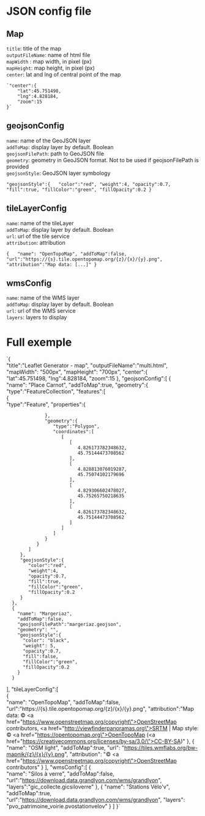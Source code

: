 # JSON config file

## Map  
`title`: title of the map  
`outputFileName`: name of html file  
`mapWidth` : map width, in pixel (px)  
`mapHeight`: map height, in pixel (px)  
`center`: lat and lng of central point of the map  

    `"center":{  
        "lat":45.751498,
        "lng":4.828184,
        "zoom":15
    }` 

## geojsonConfig  
`name`: name of the GeoJSON layer  
`addToMap`: display layer by default. Boolean  
`geojsonFilePath`: path to GeoJSON file  
`geometry`: geometry in GeoJSON format. Not to be used if geojsonFilePath is provided  
`geojsonStyle`: GeoJSON layer symbology  

`"geojsonStyle":{  
    "color":"red",
    "weight":4,
    "opacity":0.7,
    "fill":true,
    "fillColor":"green",
    "fillOpacity":0.2
}`

## tileLayerConfig  
`name`: name of the tileLayer  
`addToMap`: display layer by default. Boolean  
`url`: url of the tile service  
`attribution`: attribution  

`{  
    "name": "OpenTopoMap",
    "addToMap":false,
    "url":"https://{s}.tile.opentopomap.org/{z}/{x}/{y}.png",
    "attribution":"Map data: [...]"
}`

## wmsConfig  
`name`: name of the WMS layer  
`addToMap`: display layer by default. Boolean  
`url`: url of the WMS service  
`layers`: layers to display  

# Full exemple

`{  
   "title":"Leaflet Generator - map",
   "outputFileName":"multi.html",
   "mapWidth": "500px",
   "mapHeight": "700px",
   "center":{  
      "lat":45.751498,
      "lng":4.828184,
      "zoom":15
   },
   "geojsonConfig":[
      {  
         "name": "Place Carnot",
         "addToMap":true,
         "geometry":{  
            "type":"FeatureCollection",
            "features":[  
               {  
                  "type":"Feature",
                  "properties":{  

                  },
                  "geometry":{  
                     "type":"Polygon",
                     "coordinates":[  
                        [  
                           [  
                              4.826173782348632,
                              45.75144473708562
                           ],
                           [  
                              4.828813076019287,
                              45.75074102179696
                           ],
                           [  
                              4.829306602478027,
                              45.75265750218635
                           ],
                           [  
                              4.826173782348632,
                              45.75144473708562
                           ]
                        ]
                     ]
                  }
               }
            ]
         },
         "geojsonStyle":{  
            "color":"red",
            "weight":4,
            "opacity":0.7,
            "fill":true,
            "fillColor":"green",
            "fillOpacity":0.2
         }
      },
      {
        "name": "Margeriaz",
        "addToMap":false,
        "geojsonFilePath":"margeriaz.geojson",
        "geometry": "",
        "geojsonStyle":{
          "color": "black",
          "weight": 5,
          "opacity":0.7,
          "fill":false,
          "fillColor":"green",
          "fillOpacity":0.2
        }
      }
   ],
   "tileLayerConfig":[  
      {  
         "name": "OpenTopoMap",
         "addToMap":false,
         "url":"https://{s}.tile.opentopomap.org/{z}/{x}/{y}.png",
         "attribution":"Map data: &copy; <a href=\"https://www.openstreetmap.org/copyright\">OpenStreetMap</a> contributors, <a href=\"http://viewfinderpanoramas.org\">SRTM</a> | Map style: &copy; <a href=\"https://opentopomap.org\">OpenTopoMap</a> (<a href=\"https://creativecommons.org/licenses/by-sa/3.0/\">CC-BY-SA</a>)"
      },
      {
        "name": "OSM light",
        "addToMap":true,
        "url": "https://tiles.wmflabs.org/bw-mapnik/{z}/{x}/{y}.png",
        "attribution": "&copy; <a href=\"https://www.openstreetmap.org/copyright\">OpenStreetMap</a> contributors"
      }
   ],
   "wmsConfig":[
      {  
         "name": "Silos à verre",
         "addToMap":false,
         "url":"https://download.data.grandlyon.com/wms/grandlyon",
         "layers":"gic_collecte.gicsiloverre"
      },
      {
         "name": "Stations Vélo'v",
         "addToMap":true,
         "url":"https://download.data.grandlyon.com/wms/grandlyon",
         "layers": "pvo_patrimoine_voirie.pvostationvelov"
      }
   ]
}`